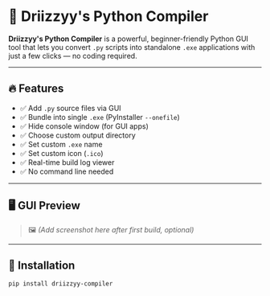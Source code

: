 # 🐍 Driizzyy's Python Compiler

**Driizzyy's Python Compiler** is a powerful, beginner-friendly Python GUI tool that lets you convert `.py` scripts into standalone `.exe` applications with just a few clicks — no coding required.

---

## 🔥 Features

- ✅ Add `.py` source files via GUI
- ✅ Bundle into single `.exe` (PyInstaller `--onefile`)
- ✅ Hide console window (for GUI apps)
- ✅ Choose custom output directory
- ✅ Set custom `.exe` name
- ✅ Set custom icon (`.ico`)
- ✅ Real-time build log viewer
- ✅ No command line needed

---

## 🖥️ GUI Preview

> 🖼️ *(Add screenshot here after first build, optional)*

---

## 🚀 Installation

```bash
pip install driizzyy-compiler
```